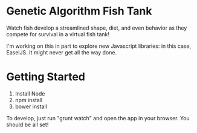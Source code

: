 Genetic Algorithm Fish Tank
========

Watch fish develop a streamlined shape, diet, and even behavior as they compete for survival in a virtual fish tank!

I'm working on this in part to explore new Javascript libraries: in this case, EaselJS. It might never get all the way done.

Getting Started
====

1. Install Node
2. npm install
3. bower install

To develop, just run "grunt watch" and open the app in your browser. You should be all set!

